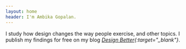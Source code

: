```yaml
---
layout: home
header: I'm Ambika Gopalan. 
---
```


I study how design changes the way people exercise, and other topics. I publish my findings for free on my blog *[Design Better](https://designbetter.substack.com/){:target="_blank"}*.

